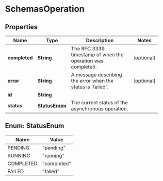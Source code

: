 # SchemasOperation

## Properties
Name | Type | Description | Notes
------------ | ------------- | ------------- | -------------
**completed** | **String** | The RFC 3339 timestamp of when the operation was completed. |  [optional]
**error** | **String** | A message describing the error when the status is &#x60;failed&#x60;. |  [optional]
**id** | **String** |  | 
**status** | [**StatusEnum**](#StatusEnum) | The current status of the asynchronous operation. | 

<a name="StatusEnum"></a>
## Enum: StatusEnum
Name | Value
---- | -----
PENDING | &quot;pending&quot;
RUNNING | &quot;running&quot;
COMPLETED | &quot;completed&quot;
FAILED | &quot;failed&quot;
